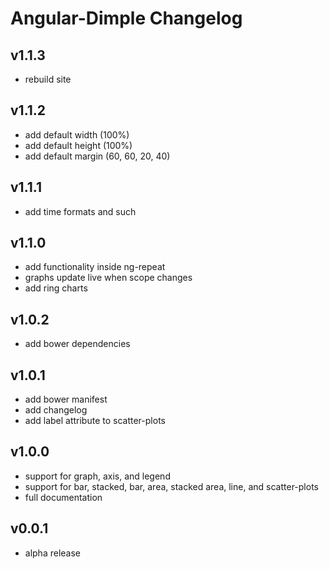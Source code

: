 # Angular-Dimple Changelog

## v1.1.3
* rebuild site

## v1.1.2
* add default width (100%)
* add default height (100%)
* add default margin (60, 60, 20, 40)

## v1.1.1
* add time formats and such

## v1.1.0
* add functionality inside ng-repeat
* graphs update live when scope changes
* add ring charts

## v1.0.2
* add bower dependencies

## v1.0.1
* add bower manifest
* add changelog
* add label attribute to scatter-plots

## v1.0.0
* support for graph, axis, and legend
* support for bar, stacked, bar, area, stacked area, line, and scatter-plots
* full documentation

## v0.0.1
* alpha release